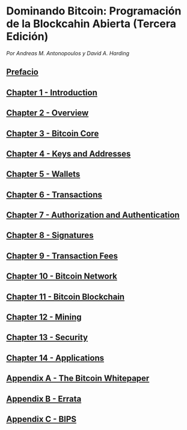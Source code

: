 # Dominando Bitcoin: Programación de la Blockcahin Abierta (Tercera Edición)

_Por Andreas M. Antonopoulos y David A. Harding_

## [Prefacio](preface.adoc)
## [Chapter 1 - Introduction](ch01_intro.adoc)
## [Chapter 2 - Overview](ch02_overview.adoc)
## [Chapter 3 - Bitcoin Core](ch03_bitcoin-core.adoc)
## [Chapter 4 - Keys and Addresses](ch04_keys.adoc)
## [Chapter 5 - Wallets](ch05_wallets.adoc)
## [Chapter 6 - Transactions](ch06_transactions.adoc)
## [Chapter 7 - Authorization and Authentication](ch07_authorization-authentication.adoc)
## [Chapter 8 - Signatures](ch08_signatures.adoc)
## [Chapter 9 - Transaction Fees](ch09_fees.adoc)
## [Chapter 10 - Bitcoin Network](ch10_network.adoc)
## [Chapter 11 - Bitcoin Blockchain](ch11_blockchain.adoc)
## [Chapter 12 - Mining](ch12_mining.adoc)
## [Chapter 13 - Security](ch13_security.adoc)
## [Chapter 14 - Applications](ch14_applications.adoc)
## [Appendix A - The Bitcoin Whitepaper](appa_whitepaper.adoc)
## [Appendix B - Errata](appb_errata.adoc)
## [Appendix C - BIPS](appc_bips.adoc)
